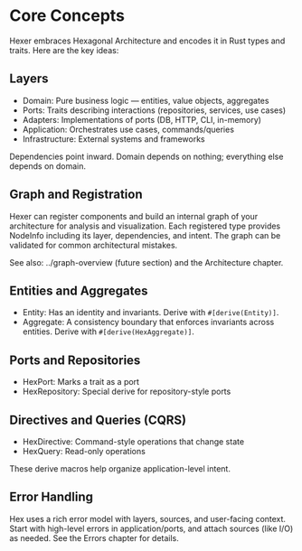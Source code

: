 # Core Concepts

Hexer embraces Hexagonal Architecture and encodes it in Rust types and traits. Here are the key ideas:

## Layers

- Domain: Pure business logic — entities, value objects, aggregates
- Ports: Traits describing interactions (repositories, services, use cases)
- Adapters: Implementations of ports (DB, HTTP, CLI, in-memory)
- Application: Orchestrates use cases, commands/queries
- Infrastructure: External systems and frameworks

Dependencies point inward. Domain depends on nothing; everything else depends on domain.

## Graph and Registration

Hexer can register components and build an internal graph of your architecture for analysis and visualization. Each registered type provides NodeInfo including its layer, dependencies, and intent. The graph can be validated for common architectural mistakes.

See also: ../graph-overview (future section) and the Architecture chapter.

## Entities and Aggregates

- Entity: Has an identity and invariants. Derive with `#[derive(Entity)]`.
- Aggregate: A consistency boundary that enforces invariants across entities. Derive with `#[derive(HexAggregate)]`.

## Ports and Repositories

- HexPort: Marks a trait as a port
- HexRepository: Special derive for repository-style ports

## Directives and Queries (CQRS)

- HexDirective: Command-style operations that change state
- HexQuery: Read-only operations

These derive macros help organize application-level intent.

## Error Handling

Hex uses a rich error model with layers, sources, and user-facing context. Start with high-level errors in application/ports, and attach sources (like I/O) as needed. See the Errors chapter for details.

